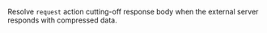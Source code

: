 Resolve `request` action cutting-off response body when the external server responds with compressed
data.
